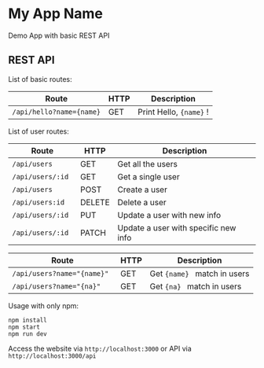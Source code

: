 # My App Name
Demo App with basic REST API

## REST API
List of basic routes: 

| **Route** | **HTTP** | **Description** |
| --- | --- | --- |
| ```/api/hello?name={name}``` | GET | Print Hello, ```{name}``` ! |

List of user routes:

| **Route** | **HTTP** | **Description** |
| --- | --- | --- |
|  ```/api/users ``` | GET | Get all the users |
|  ```/api/users/:id ``` | GET | Get a single user |
|  ```/api/users``` | POST  | Create a user |
|  ```/api/users:id ``` | DELETE | Delete a user |
|  ```/api/users/:id ``` | PUT | Update a user with new info |
|  ```/api/users/:id ``` | PATCH | Update a user with specific new info |

| **Route** | **HTTP** | **Description** |
| --- | --- | --- |
|  ```/api/users?name="{name}" ``` | GET | Get  ```{name} ``` match in users|
|  ```/api/users?name="{na}" ``` | GET | Get  ```{na} ``` match in users|

Usage
with only npm:
```
npm install
npm start
npm run dev
```

Access the website via ```http://localhost:3000``` or API via
```http://localhost:3000/api```
